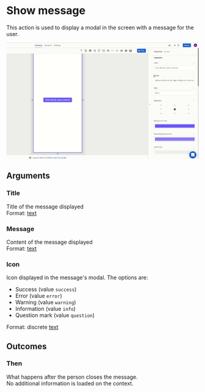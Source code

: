 # Show message

This action is used to display a modal in the screen with a message for the user.

![](../../../.gitbook/assets/showmessage.gif)

## Arguments

### Title

Title of the message displayed  
Format: [text](https://docs.abstra.app/docs/projects/front-end/arguments/argument-types#text)

### Message

Content of the message displayed  
Format: [text](https://docs.abstra.app/docs/projects/front-end/arguments/argument-types#text)

### Icon

Icon displayed in the message's modal. The options are:

* Success \(value `success`\)
* Error \(value `error`\)  
* Warning \(value `warning`\)   
* Information \(value `info`\)  
* Question mark \(value `question`\)

Format: discrete [text](https://docs.abstra.app/docs/projects/front-end/arguments/argument-types#text)

## Outcomes

### Then

What happens after the person closes the message.  
No additional information is loaded on the context.

